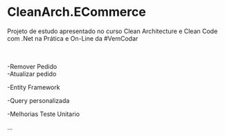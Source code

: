 # CleanArch.ECommerce
Projeto de estudo apresentado no curso Clean Architecture e Clean Code com .Net na Prática e On-Line da #VemCodar

<br>
<br>
-Remover Pedido<br>
-Atualizar pedido<br>

-Entity Framework <br>

-Query personalizada<br>

-Melhorias Teste Unitario<br>

...


